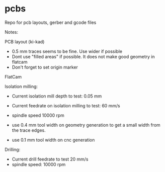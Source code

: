 # pcbs
Repo for pcb layouts, gerber and gcode files

Notes:

PCB layout (ki-kad)

* 0.5 mm traces seems to be fine. Use wider if possible
* Dont use "filled areas" if possible. It does not make good geometry in flatcam
* Don't forget to set origin marker


FlatCam

Isolation milling:
* Current isolation mill depth to test: 0.05 mm
* Current feedrate on isolation milling to test: 60 mm/s
* spindle speed 10000 rpm

* use 0.4 mm tool width on geometry generation to get a small width from the trace edges.
* use 0.1 mm tool width on cnc generation 

Drilling:
* Current drill feedrate to test 20 mm/s
* spindle speed: 10000 rpm



